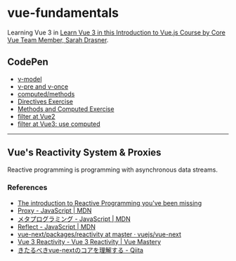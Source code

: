 # vue-fundamentals

Learning Vue 3 in [Learn Vue 3 in this Introduction to Vue\.js Course by Core Vue Team Member, Sarah Drasner](https://frontendmasters.com/courses/vue-3/).

## CodePen

- [v-model](https://codepen.io/kkata/pen/Exyrwry)
- [v-pre and v-once](https://codepen.io/kkata/pen/XWKOeeW)
- [computed/methods](https://codepen.io/kkata/pen/zYBePyp)
- [Directives Exercise](https://codepen.io/kkata/pen/zYBePYo)
- [Methods and Computed Exercise](https://codepen.io/kkata/pen/XWKOzOz)
- [filter at Vue2](https://codepen.io/kkata/pen/KKMJJGY)
- [filter at Vue3: use computed](https://codepen.io/kkata/pen/PozVVxe)

---

## Vue's Reactivity System & Proxies

Reactive programming is programming with asynchronous data streams.

### References

- [The introduction to Reactive Programming you've been missing](https://gist.github.com/staltz/868e7e9bc2a7b8c1f754)
- [Proxy \- JavaScript \| MDN](https://developer.mozilla.org/ja/docs/Web/JavaScript/Reference/Global_Objects/Proxy)
- [メタプログラミング \- JavaScript \| MDN](https://developer.mozilla.org/ja/docs/Web/JavaScript/Guide/Meta_programming)
- [Reflect \- JavaScript \| MDN](https://developer.mozilla.org/ja/docs/Web/JavaScript/Reference/Global_Objects/Reflect)
- [vue\-next/packages/reactivity at master · vuejs/vue\-next](https://github.com/vuejs/vue-next/tree/master/packages/reactivity)
- [Vue 3 Reactivity \- Vue 3 Reactivity \| Vue Mastery](https://www.vuemastery.com/courses/vue-3-reactivity/vue3-reactivity/)
- [きたるべきvue\-nextのコアを理解する \- Qiita](https://qiita.com/neutron63zf/items/506c7493a53cea44860e)
